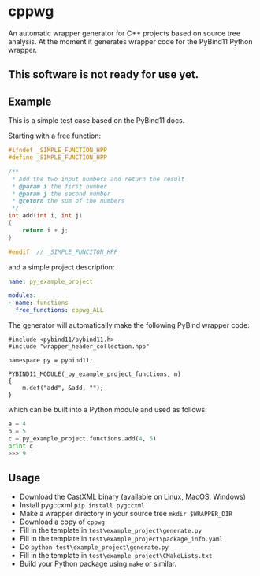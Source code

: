 # cppwg
An automatic wrapper generator for C++ projects based on source tree analysis. At the moment it generates wrapper code for the PyBind11 Python wrapper. 

## This software is not ready for use yet. 


## Example

This is a simple test case based on the PyBind11 docs.

Starting with a free function:
```c++
#ifndef _SIMPLE_FUNCTION_HPP
#define _SIMPLE_FUNCTION_HPP

/**
 * Add the two input numbers and return the result
 * @param i the first number
 * @param j the second number
 * @return the sum of the numbers
 */
int add(int i, int j)
{
    return i + j;
}

#endif  // _SIMPLE_FUNCITON_HPP
```

and a simple project description:

```yaml
name: py_example_project

modules:
- name: functions
  free_functions: cppwg_ALL
```

The generator will automatically make the following PyBind wrapper code:
```
#include <pybind11/pybind11.h>
#include "wrapper_header_collection.hpp"

namespace py = pybind11;

PYBIND11_MODULE(_py_example_project_functions, m)
{
    m.def("add", &add, "");
}
```

which can be built into a Python module and used as follows:
```python
a = 4
b = 5
c = py_example_project.functions.add(4, 5)
print c
>>> 9
```

## Usage
* Download the CastXML binary (available on Linux, MacOS, Windows)
* Install pygccxml `pip install pygccxml`
* Make a wrapper directory in your source tree `mkdir $WRAPPER_DIR`
* Download a copy of `cppwg`
* Fill in the template in `test\example_project\generate.py`
* Fill in the template in `test\example_project\package_info.yaml`
* Do `python test\example_project\generate.py`
* Fill in the template in `test\example_project\CMakeLists.txt`
* Build your Python package using `make` or similar.

